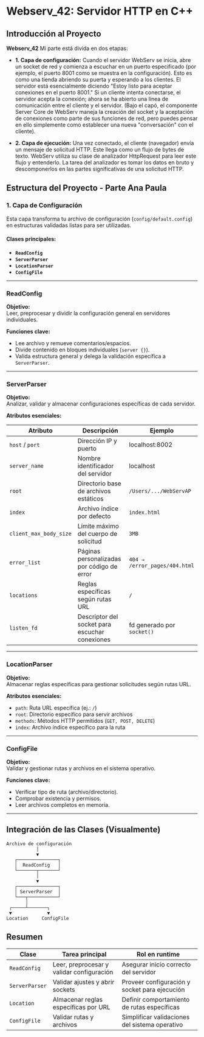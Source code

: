 # Webserv_42: Servidor HTTP en C++

## Introducción al Proyecto

**Webserv_42** Mi parte está divida en dos etapas: 

- **1. Capa de configuración:** Cuando el servidor WebServ se inicia, abre un socket de red y comienza a escuchar en un puerto especificado (por ejemplo, el puerto 8001 como se muestra en la configuración). Esto es como una tienda abriendo su puerta y esperando a los clientes. El servidor está esencialmente diciendo "Estoy listo para aceptar conexiones en el puerto 8001." Si un cliente intenta conectarse, el servidor acepta la conexión; ahora se ha abierto una línea de comunicación entre el cliente y el servidor. (Bajo el capó, el componente Server Core de WebServ maneja la creación del socket y la aceptación de conexiones como parte de sus funciones de red, pero puedes pensar en ello simplemente como establecer una nueva "conversación" con el cliente).

- **2. Capa de ejecución:** Una vez conectado, el cliente (navegador) envía un mensaje de solicitud HTTP. Este llega como un flujo de bytes de texto. WebServ utiliza su clase de analizador HttpRequest para leer este flujo y entenderlo. La tarea del analizador es tomar los datos en bruto y descomponerlos en las partes significativas de una solicitud HTTP.

## Estructura del Proyecto - Parte Ana Paula

### 1. **Capa de Configuración**

Esta capa transforma tu archivo de configuración (`config/default.config`) en estructuras validadas listas para ser utilizadas.

#### **Clases principales:**

- **`ReadConfig`**
- **`ServerParser`**
- **`LocationParser`**
- **`ConfigFile`**

---

### **ReadConfig**

**Objetivo:**  
Leer, preprocesar y dividir la configuración general en servidores individuales.

**Funciones clave:**

- Lee archivo y remueve comentarios/espacios.
- Divide contenido en bloques individuales (`server {}`).
- Valida estructura general y delega la validación específica a `ServerParser`.

---

### **ServerParser**

**Objetivo:**  
Analizar, validar y almacenar configuraciones específicas de cada servidor.

**Atributos esenciales:**

| Atributo | Descripción | Ejemplo |
|----------|-------------|---------|
| `host` / `port` | Dirección IP y puerto | localhost:8002 |
| `server_name` | Nombre identificador del servidor | localhost |
| `root` | Directorio base de archivos estáticos | `/Users/.../WebServAP` |
| `index` | Archivo índice por defecto | `index.html` |
| `client_max_body_size` | Límite máximo del cuerpo de solicitud | `3MB` |
| `error_list` | Páginas personalizadas por código de error | `404 → /error_pages/404.html` |
| `locations` | Reglas específicas según rutas URL | `/` |
| `listen_fd` | Descriptor del socket para escuchar conexiones | fd generado por `socket()` |

---

### **LocationParser**

**Objetivo:**  
Almacenar reglas específicas para gestionar solicitudes según rutas URL.

**Atributos esenciales:**

- `path`: Ruta URL específica (ej.: `/`)
- `root`: Directorio específico para servir archivos
- `methods`: Métodos HTTP permitidos (`GET, POST, DELETE`)
- `index`: Archivo índice específico para la ruta

---

### **ConfigFile**

**Objetivo:**  
Validar y gestionar rutas y archivos en el sistema operativo.

**Funciones clave:**

- Verificar tipo de ruta (archivo/directorio).
- Comprobar existencia y permisos.
- Leer archivos completos en memoria.

---

## Integración de las Clases (Visualmente)

    Archivo de configuración
               │
               ▼
       ┌───────────────┐
       │  ReadConfig   │
       └───────┬───────┘
               │
               ▼
       ┌───────────────┐
       │ ServerParser  │
       └───┬───────────┘
           │
     ┌─────┴───────┐
     ▼             ▼
    Location     ConfigFile

## Resumen

| Clase          | Tarea principal                           | Rol en runtime                                 |
| -------------- | ----------------------------------------- | ---------------------------------------------- |
| `ReadConfig`   | Leer, preprocesar y validar configuración | Asegurar inicio correcto del servidor          |
| `ServerParser` | Validar ajustes y abrir sockets           | Proveer configuración y socket para ejecución  |
| `Location`     | Almacenar reglas específicas por URL      | Definir comportamiento de rutas específicas    |
| `ConfigFile`   | Validar rutas y archivos                  | Simplificar validaciones del sistema operativo |

